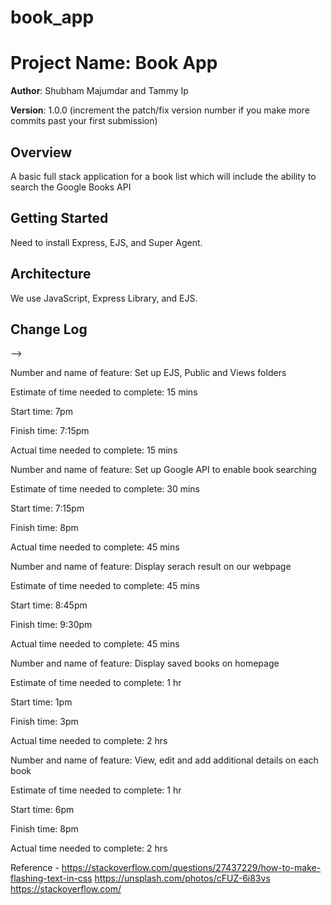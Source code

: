 # book_app
# Project Name: Book App

**Author**: Shubham Majumdar and Tammy Ip

**Version**: 1.0.0 (increment the patch/fix version number if you make more commits past your first submission)

## Overview
A basic full stack application for a book list which will include the ability to search the Google Books API

## Getting Started
Need to install Express, EJS, and Super Agent.

## Architecture
We use JavaScript, Express Library, and EJS.

## Change Log
<!-- Use this area to document the iterative changes made to your application as each feature is successfully implemented. Use time stamps. Here's an examples:

11-20-2019 9:30pm - Application is now fully-functional, can get book info from Google API and display on the website. 

## Credits and Collaborations
<!-- Give credit (and a link) to other people or resources that helped you build this application. -->
-->

Number and name of feature: Set up EJS, Public and Views folders

Estimate of time needed to complete: 15 mins

Start time: 7pm

Finish time: 7:15pm

Actual time needed to complete: 15 mins

Number and name of feature: Set up Google API to enable book searching

Estimate of time needed to complete: 30 mins

Start time: 7:15pm

Finish time: 8pm

Actual time needed to complete: 45 mins

Number and name of feature: Display serach result on our webpage

Estimate of time needed to complete: 45 mins

Start time: 8:45pm

Finish time: 9:30pm

Actual time needed to complete: 45 mins

Number and name of feature: Display saved books on homepage

Estimate of time needed to complete: 1 hr

Start time: 1pm

Finish time: 3pm

Actual time needed to complete: 2 hrs

Number and name of feature: View, edit and add additional details on each book

Estimate of time needed to complete: 1 hr

Start time: 6pm

Finish time: 8pm

Actual time needed to complete: 2 hrs

Reference - https://stackoverflow.com/questions/27437229/how-to-make-flashing-text-in-css
            https://unsplash.com/photos/cFUZ-6i83vs
            https://stackoverflow.com/
